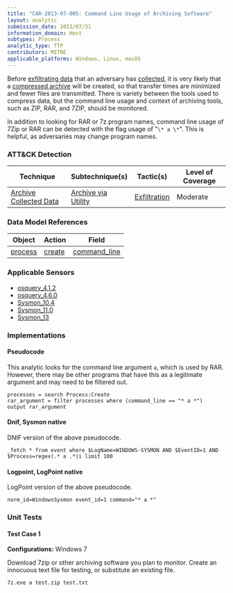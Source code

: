 ```yaml
---
title: "CAR-2013-07-005: Command Line Usage of Archiving Software"
layout: analytic
submission_date: 2013/07/31
information_domain: Host
subtypes: Process
analytic_type: TTP
contributors: MITRE
applicable_platforms: Windows, Linux, macOS
---
```


Before [exfiltrating data](https://attack.mitre.org/tactics/TA0010) that an adversary has [collected](https://attack.mitre.org/tactics/TA0009), it is very likely that a [compressed archive](https://attack.mitre.org/techniques/T1560) will be created, so that transfer times are minimized and fewer files are transmitted. There is variety between the tools used to compress data, but the command line usage and context of archiving tools, such as ZIP, RAR, and 7ZIP, should be monitored.

In addition to looking for RAR or 7z program names, command line usage of 7Zip or RAR can be detected with the flag usage of "`\* a \*`". This is helpful, as adversaries may change program names.


### ATT&CK Detection

|Technique|Subtechnique(s)|Tactic(s)|Level of Coverage|
|---|---|---|---|
|[Archive Collected Data](https://attack.mitre.org/techniques/T1560/)|[Archive via Utility](https://attack.mitre.org/techniques/T1560/001/)|[Exfiltration](https://attack.mitre.org/tactics/TA0010/)|Moderate|

### Data Model References

|Object|Action|Field|
|---|---|---|
|[process](/data_model/process) | [create](/data_model/process#create) | [command_line](/data_model/process#command_line) |


### Applicable Sensors

- [osquery_4.1.2](/sensors/osquery_4.1.2)
- [osquery_4.6.0](/sensors/osquery_4.6.0)
- [Sysmon_10.4](/sensors/sysmon_10.4)
- [Sysmon_11.0](/sensors/sysmon_11.0)
- [Sysmon_13](/sensors/sysmon_13)

### Implementations

#### Pseudocode

This analytic looks for the command line argument `a`, which is used by RAR. However, there may be other programs that have this as a legitimate argument and may need to be filtered out.


```
processes = search Process:Create
rar_argument = filter processes where (command_line == "* a *")
output rar_argument
```


#### Dnif, Sysmon native

DNIF version of the above pseudocode.


```
_fetch * from event where $LogName=WINDOWS-SYSMON AND $EventID=1 AND $Process=regex(.* a .*)i limit 100
```


#### Logpoint, LogPoint native

LogPoint version of the above pseudocode.


```
norm_id=WindowsSysmon event_id=1 command="* a *"
```



### Unit Tests

#### Test Case 1

**Configurations:** Windows 7

Download 7zip or other archiving software you plan to monitor. Create an innocuous text file for testing, or substitute an existing file.

```
7z.exe a test.zip test.txt
```


